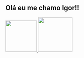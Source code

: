 ## Olá eu me chamo Igor!!

<div>
  <a href="https://beacons.ai/igorRooberto">
  <img height="100em" src="https://github-readme-stats.vercel.app/api?username=igorRooberto&show_icons=true&theme=radical"/   >
  <img height="110em" src="https://github-readme-stats.vercel.app/api/top-langs/?username=igorRooberto&hide_progress=true&theme=radical"/>
</div>
